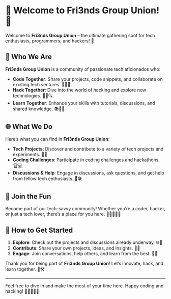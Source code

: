 # 👋 Welcome to Fri3nds Group Union! 🚀

Welcome to **Fri3nds Group Union** – the ultimate gathering spot for tech enthusiasts, programmers, and hackers! 🌟

## 🤖 Who We Are

**Fri3nds Group Union** is a community of passionate tech aficionados who:

- **Code Together**: Share your projects, code snippets, and collaborate on exciting tech ventures. 🧑‍💻💡
- **Hack Together**: Dive into the world of hacking and explore new technologies. 🕵️‍♂️🔍
- **Learn Together**: Enhance your skills with tutorials, discussions, and shared knowledge. 📚👨‍🏫

## 🌐 What We Do

Here’s what you can find in **Fri3nds Group Union**:

- **Tech Projects**: Discover and contribute to a variety of tech projects and experiments. 🚀🔧
- **Coding Challenges**: Participate in coding challenges and hackathons. 🏆💻
- **Discussions & Help**: Engage in discussions, ask questions, and get help from fellow tech enthusiasts. 💬🛠️

## 🤝 Join the Fun

Become part of our tech-savvy community! Whether you’re a coder, hacker, or just a tech lover, there’s a place for you here. 🌟👩‍💻👨‍💻

## 🏁 How to Get Started

1. **Explore**: Check out the projects and discussions already underway. 🌐🔎
2. **Contribute**: Share your own projects, ideas, and insights. 📝🚀
3. **Engage**: Join conversations, help others, and learn from the best. 💬🤝

Thank you for being part of **Fri3nds Group Union**! Let’s innovate, hack, and learn together. 🎉🛠️

---

Feel free to dive in and make the most of your time here. Happy coding and hacking! 🚀👨‍💻👩‍💻
